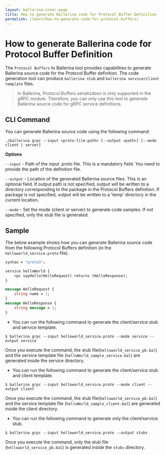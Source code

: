 ```yaml
---
layout: ballerina-inner-page
title: How to generate Ballerina code for Protocol Buffer Definition
permalink: /learn/how-to-generate-code-for-protocol-buffers/
---
```


# How to generate Ballerina code for Protocol Buffer Definition

The `Protocol Buffers` to Ballerina tool provides capabilities to generate Ballerina source code for the Protocol
 Buffer definition. The code generation tool can produce `ballerina stub` and 
 `ballerina service/client template` files.
 
> In Ballerina, Protocol Buffers serialization is only supported in the gRPC module. Therefore, you can only use
> this tool to generate Ballerina source code for gRPC service definitions.

## CLI Command

You can generate Ballerina source code using the following command:

```
./ballerina grpc --input <proto-file-path> [--output <path>] [--mode client | server]
```

____**Options**____

`--input`  - Path of the input .proto file. This is a mandatory field. You need to provide the path of the definition
 file.

`--output` - Location of the generated Ballerina source files. This is an optional field. 
If output path is not specified, output will be written to a directory corresponding to the package in the Protocol
 Buffers definition. 
If package is not specified, output will be written to a 'temp' directory in the current location.

`--mode`   - Set the mode (client or server) to generate code samples. If not specified, only the stub file is
 generated.


## Sample

The below example shows how you can generate Ballerina source code from the following Protocol Buffers definition (in the `helloworld_service.proto` file).

```proto
syntax = "proto3";

service helloWorld {
    rpc sayHello(HelloRequest) returns (HelloResponse);
}

message HelloRequest {
	string name = 1;
}
message HelloResponse {
	string message = 1;
}
```

* You can run the following command to generate the client/service stub and service template.
```
$ ballerina grpc --input helloworld_service.proto --mode service --output service
```
Once you execute the command, the stub file(`helloworld_service_pb.bal`) and the service template file (`helloWorld_sample_service.bal`) are generated inside the service directory.

* You can run the following command to generate the client/service stub and client template.
```
$ ballerina grpc --input helloworld_service.proto --mode client --output client
```
Once you execute the command, the stub file(`helloworld_service_pb.bal`) and the service template file (`helloWorld_sample_client.bal`) are generated inside the client directory.

* You can run the following command to generate only the client/service stub.
```
$ ballerina grpc --input helloworld_service.proto --output stubs
```
Once you execute the command, only the stub file (`helloworld_service_pb.bal`) is generated inside the `stubs` directory.
